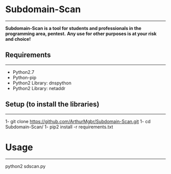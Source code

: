 # Subdomain-Scan #
--- 
**Subdomain-Scan is a tool for students and professionals in the programming area, pentest.**
**Any use for other purposes is at your risk and choice!**

## Requirements
---
* Python2.7
* Python-pip
* Python2 Library: dnspython
* Python2 Library: netaddr

## Setup (to install the libraries)
---
1- git clone https://github.com/ArthurMgbr/Subdomain-Scan.git
1- cd Subdomain-Scan/
1- pip2 install -r requirements.txt

# Usage 
---
python2 sdscan.py

